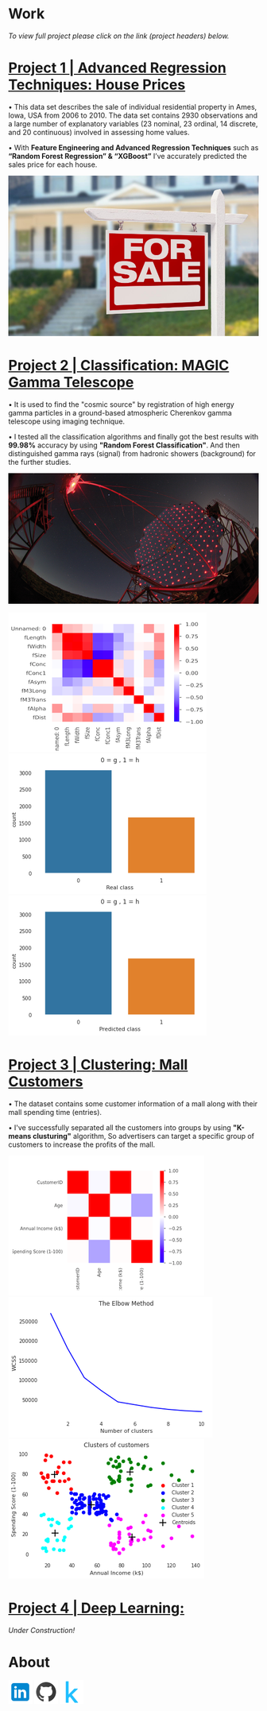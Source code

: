 # Work
*To view full project please click on the link (project headers) below.*
# [Project 1 | Advanced Regression Techniques: House Prices]()
• This data set describes the sale of individual residential property in Ames, Iowa, USA from 2006 to 2010. The data set contains 2930 observations and a large number of explanatory variables (23 nominal, 23 ordinal, 14 discrete, and 20 continuous) involved in assessing home values.

• With **Feature Engineering and Advanced Regression Techniques** such as **“Random Forest Regression” & “XGBoost”** I’ve accurately predicted the sales price for each house.

![](/selling.png)

# [Project 2 | Classification: MAGIC Gamma Telescope](https://github.com/AkhileshThite/MAGIC-Gamma-Telescope)
• It is used to find the "cosmic source" by registration of high energy gamma particles in a ground-based atmospheric Cherenkov gamma telescope using imaging technique.

• I tested all the classification algorithms and finally got the best results with **99.98%** accuracy by using **"Random Forest Classification"**. And then distinguished gamma rays (signal) from hadronic showers (background) for the further studies.

![](/MAGIC-telescope-twitter.jpg)

![](/heatmap.png)  ![](/realclass.png)  ![](/predictedclass.png)

# [Project 3 | Clustering: Mall Customers](https://github.com/AkhileshThite/K-Means-Clustering)
• The dataset contains some customer information of a mall along with their mall spending time (entries).

• I've successfully separated all the customers into groups by using **"K-means clusturing"** algorithm, So advertisers can target a specific group of customers to increase the profits of the mall.

![](/clusterheatmap.png)  ![](/elbowmethod.png)  ![](/clusters.png)

# [Project 4 | Deep Learning: ]()

*Under Construction!*

# About 
[![](linkedin.png)](https://www.linkedin.com/in/akhileshthite/)   [![](github.png)](https://github.com/AkhileshThite)   [![](kaggle.png)](https://www.kaggle.com/akhileshthite)
